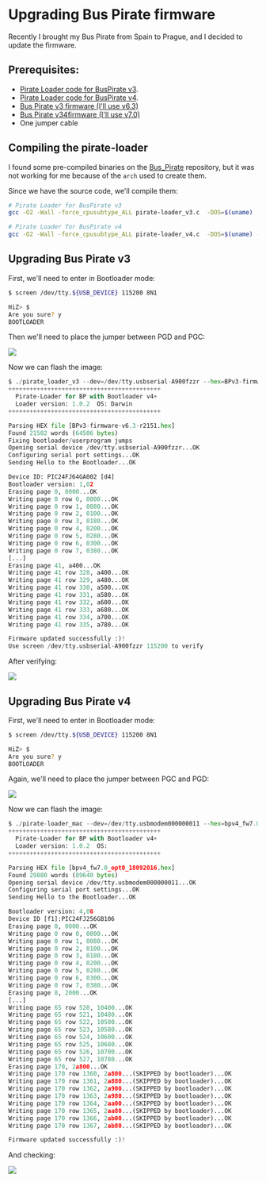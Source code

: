 # Upgrading Bus Pirate firmware

Recently I brought my Bus Pirate from Spain to Prague, and I decided to update the firmware.

## Prerequisites:

+ [Pirate Loader code for BusPirate v3](Code/pirate-loader_v3.c).
+ [Pirate Loader code for BusPirate v4](Code/pirate-loader_v4.c).
+ [Bus Pirate v3 firmware (I'll use v6.3)](Code/BPv3-firmware-v6.3-r2151.hex)
+ [Bus Pirate v34firmware (I'll use v7.0)](Code/BPv4_fw7.0_opt0_18092016.hex)
+ One jumper cable 

## Compiling the pirate-loader

I found some pre-compiled binaries on the [Bus_Pirate](https://github.com/DangerousPrototypes/Bus_Pirate/tree/master/BPv4-bootloader/pirate-loader) repository, but it was not working for me because of the `arch` used to create them.

Since we have the source code, we'll compile them:

```sh
# Pirate Loader for BusPirate v3
gcc -O2 -Wall -force_cpusubtype_ALL pirate-loader_v3.c  -DOS=$(uname) -o pirate_loader_v3
```

```sh
# Pirate Loader for BusPirate v4
gcc -O2 -Wall -force_cpusubtype_ALL pirate-loader_v4.c  -DOS=$(uname) -o pirate_loader_v4
```

## Upgrading Bus Pirate v3

First, we'll need to enter in Bootloader mode:

```sh
$ screen /dev/tty.${USB_DEVICE} 115200 8N1

HiZ> $
Are you sure? y
BOOTLOADER
```

Then we'll need to place the jumper between PGD and PGC:

![](../images/BP_005.jpg)

Now we can flash the image:

```py
$ ./pirate_loader_v3 --dev=/dev/tty.usbserial-A900fzzr --hex=BPv3-firmware-v6.3-r2151.hex
+++++++++++++++++++++++++++++++++++++++++++
  Pirate-Loader for BP with Bootloader v4+
  Loader version: 1.0.2  OS: Darwin
+++++++++++++++++++++++++++++++++++++++++++

Parsing HEX file [BPv3-firmware-v6.3-r2151.hex]
Found 21502 words (64506 bytes)
Fixing bootloader/userprogram jumps
Opening serial device /dev/tty.usbserial-A900fzzr...OK
Configuring serial port settings...OK
Sending Hello to the Bootloader...OK

Device ID: PIC24FJ64GA002 [d4]
Bootloader version: 1,02
Erasing page 0, 0000...OK
Writing page 0 row 0, 0000...OK
Writing page 0 row 1, 0080...OK
Writing page 0 row 2, 0100...OK
Writing page 0 row 3, 0180...OK
Writing page 0 row 4, 0200...OK
Writing page 0 row 5, 0280...OK
Writing page 0 row 6, 0300...OK
Writing page 0 row 7, 0380...OK
[...]
Erasing page 41, a400...OK
Writing page 41 row 328, a400...OK
Writing page 41 row 329, a480...OK
Writing page 41 row 330, a500...OK
Writing page 41 row 331, a580...OK
Writing page 41 row 332, a600...OK
Writing page 41 row 333, a680...OK
Writing page 41 row 334, a700...OK
Writing page 41 row 335, a780...OK

Firmware updated successfully :)!
Use screen /dev/tty.usbserial-A900fzzr 115200 to verify
```

After verifying:

![](../images/BP_003.png)

## Upgrading Bus Pirate v4

First, we'll need to enter in Bootloader mode:

```sh
$ screen /dev/tty.${USB_DEVICE} 115200 8N1

HiZ> $
Are you sure? y
BOOTLOADER
```

Again, we'll need to place the jumper between PGC and PGD:

![](../images/BP_004.jpg)

Now we can flash the image:
 
```python
$ ./pirate-loader_mac --dev=/dev/tty.usbmodem000000011 --hex=bpv4_fw7.0_opt0_18092016.hex
+++++++++++++++++++++++++++++++++++++++++++
  Pirate-Loader for BP with Bootloader v4+
  Loader version: 1.0.2  OS:
+++++++++++++++++++++++++++++++++++++++++++

Parsing HEX file [bpv4_fw7.0_opt0_18092016.hex]
Found 29880 words (89640 bytes)
Opening serial device /dev/tty.usbmodem000000011...OK
Configuring serial port settings...OK
Sending Hello to the Bootloader...OK

Bootloader version: 4,06
Device ID [f1]:PIC24FJ256GB106
Erasing page 0, 0000...OK
Writing page 0 row 0, 0000...OK
Writing page 0 row 1, 0080...OK
Writing page 0 row 2, 0100...OK
Writing page 0 row 3, 0180...OK
Writing page 0 row 4, 0200...OK
Writing page 0 row 5, 0280...OK
Writing page 0 row 6, 0300...OK
Writing page 0 row 7, 0380...OK
Erasing page 8, 2000...OK
[...]
Writing page 65 row 520, 10400...OK
Writing page 65 row 521, 10480...OK
Writing page 65 row 522, 10500...OK
Writing page 65 row 523, 10580...OK
Writing page 65 row 524, 10600...OK
Writing page 65 row 525, 10680...OK
Writing page 65 row 526, 10700...OK
Writing page 65 row 527, 10780...OK
Erasing page 170, 2a800...OK
Writing page 170 row 1360, 2a800...(SKIPPED by bootloader)...OK
Writing page 170 row 1361, 2a880...(SKIPPED by bootloader)...OK
Writing page 170 row 1362, 2a900...(SKIPPED by bootloader)...OK
Writing page 170 row 1363, 2a980...(SKIPPED by bootloader)...OK
Writing page 170 row 1364, 2aa00...(SKIPPED by bootloader)...OK
Writing page 170 row 1365, 2aa80...(SKIPPED by bootloader)...OK
Writing page 170 row 1366, 2ab00...(SKIPPED by bootloader)...OK
Writing page 170 row 1367, 2ab80...(SKIPPED by bootloader)...OK

Firmware updated successfully :)!
```

And checking:

![](../images/BP_002.png)